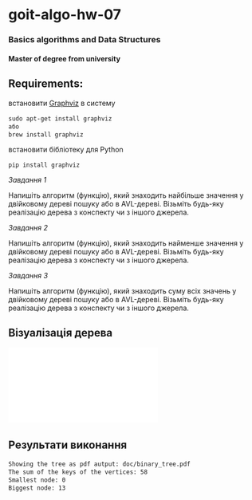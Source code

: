 # goit-algo-hw-07

### Basics algorithms and Data Structures 
#### Master of degree from university

## Requirements:
встановити [Graphviz](https://graphviz.org/download/) в систему
```
sudo apt-get install graphviz
або
brew install graphviz
```
встановити бібліотеку для Python
```
pip install graphviz
```


*Завдання 1*

Напишіть алгоритм (функцію), який знаходить найбільше значення у двійковому дереві пошуку або в AVL-дереві. Візьміть будь-яку реалізацію дерева з конспекту чи з іншого джерела.

*Завдання 2*

Напишіть алгоритм (функцію), який знаходить найменше значення у двійковому дереві пошуку або в AVL-дереві. Візьміть будь-яку реалізацію дерева з конспекту чи з іншого джерела.

*Завдання 3*

Напишіть алгоритм (функцію), який знаходить суму всіх значень у двійковому дереві пошуку або в AVL-дереві. Візьміть будь-яку реалізацію дерева з конспекту чи з іншого джерела.

## Візуалізація дерева
![Tree Visualization](doc/binary_tree.pdf)

## Результати виконання
```
Showing the tree as pdf autput: doc/binary_tree.pdf
The sum of the keys of the vertices: 58
Smallest node: 0
Biggest node: 13
```